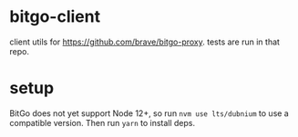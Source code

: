 # bitgo-client

client utils for https://github.com/brave/bitgo-proxy. tests are run in that
repo.

# setup

BitGo does not yet support Node 12+, so run `nvm use lts/dubnium` to use
a compatible version. Then run `yarn` to install deps.
